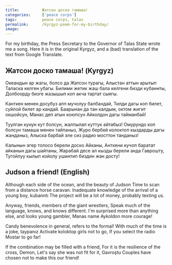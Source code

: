 ```yaml
---
title:			Жатсон доско тамаша!
categories:		['peace corps']
tags:			peace corps, talas
permalink: 		/kyrgyz-poem-for-my-birthday/
image:			
---
```



For my birthday, the Press Secretary to the Governor of Talas State wrote me
a song. Here it is in the original Kyrgyz, and a (bad) translation of the text from Google Translate. 

## Жатсон доско тамаша! (Kyrgyz)

Океандын ар жагы, болсо да Жатсон турагы,
Алыстан аттын арытып Таласка келген убагы.
Билими жетик жаш бала келгени бизди кубаннты,
Долбоорду бизге жазышып коп акча тартат сыягы.

Канткен менен досубуз алп мучолуу балбандай,
Тилди дагы коп билет, суйлой билет ар кандай.
Баарынан да тан калдым, октом жигит окшойсун,
Манас деп атын коюпсун Айколдон дагы тайманбай!

Туулган кунун кут болсун, жалпылап куттук айтабыз!
Омурундо коп болсун тамаша менен тайпаныз,
Журо бербей колоктоп кыздарды дагы жанданыз,
Алыска барбай эле сиз радио мосттон танданыз!

Калынын эгер толосо берели доско Айканы,
Анткени кучоп баратат айканын дагы шайтаны,
Жарабай десе ал кызды берели анда Гаврошту,
Тугойлуу кылып койолу ушинтип биздин жан досту!

## Judson a friend! (English)

Although each side of the ocean, and the beauty of Judson
Time to scan from a distance horse caravan.
Inadequate knowledge of the arrival of a young boy, kubanntı
The project will be a lot of money, probably texting us.

Anyway, friends, members of the giant wrestlers,
Speak much of the language, knows, and knows different.
I'm surprised more than anything else, and looks young gambler,
Manas name Aykoldon more courage!

Candy benevolence in general, refers to the formal!
With much of the time is a joke, taypanız
Activate koloktop girls not to go,
If you select the radio Mostar to go far!

If the combination may be filled with a friend,
For it is the resilience of the cross, Demon,
Let's say she was not fit for it, Gavroştu
Couples have chosen not to make this our friend!